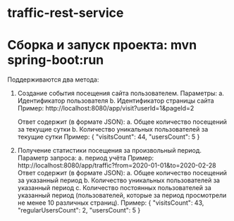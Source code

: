 # traffic-rest-service

# Сборка и запуск проекта: mvn spring-boot:run

Поддерживаются два метода:

1.  Создание события посещения сайта пользователем. Параметры:
    a. Идентификатор пользователя
    b. Идентификатор страницы сайта	
    Пример:   http://localhost:8080/app/visit?userId=1&pageId=2
    
    Ответ содержит (в формате JSON):
    a.	Общее количество посещений за текущие сутки
    b.	Количество уникальных пользователей за текущие сутки 
    Пример: {
                "visitsCount": 44,
                "usersCount": 5
            }
2.	Получение статистики посещения за произвольный период. Параметр запроса: 
    a.	период  учёта 
    Пример:   http://localhost:8080/app/traffic?from=2020-01-01&to=2020-02-28
    Ответ содержит (в формате JSON):
    a.	Общее количество посещений за указанный период
    b.	Количество уникальных пользователей за указанный период
    c.	Количество постоянных пользователей за указанный период (пользователей, которые за период просмотрели не менее 10 различных страниц).
    Пример: {
                "visitsCount": 43,
                "regularUsersCount": 2,
                "usersCount": 5
            }